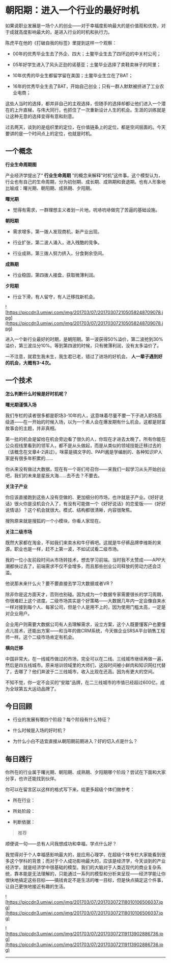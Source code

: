 # 朝阳期：进入一个行业的最好时机

如果说职业发展是一场个人的创业——对于幸福度影响最大的是价值观和优势，对于成就高度影响最大的，是进入行业的时机和执行力。

陈虎平在他的《打破自我的标签》里提到这样一个观察：

* 00年的优秀毕业生去了外企、四大；土鳖毕业生去了四环边的中关村公司；

* 05年好学生进入了风头正劲的诺基亚；土鳖毕业选择了卖鞋卖袜子的阿里；

* 10年优秀的毕业生都留学留在美国；土鳖毕业生立在了BAT；

* 16年的优秀毕业生去了BAT，开始自己创业；只有一群人默默被挤进了工业农业电商；

这些人当时的选择，都并非自己的主观选择，但随手的选择却都让他们进入一个潜在的上升直梯，与伟大同行，也抓住了一次重新设计人生的机会。生涯的训练就是让这种无意的选择变得有意和刻意。

过去两天，谈到的是组织里的定位，在价值链条上的定位，都是空间层面的。今天要讲的是一个时间点上的定位，也就是时机。

## 一个概念

 **行业生命周期图**

产业经济学提出了“ **行业生命周期** ”的概念来解释“时机”这件事。这个模型认为，行业也有自己的生命周期，分为初创期、成长期、成熟期和衰退期。也有人形象地比喻成：曙光期、朝阳期、成熟期、夕阳期。

 **曙光期**

* 觉得有需求，一群理想主义者划一片地，吭哧吭哧做完了苦逼的基础设施。

 **朝阳期**

* 需求增多，第一拨人发现商机，新产业出现。

* 行业扩张，第二波人涌入，进入残酷的竞争。

* 行业成熟，第三拨人努力挤入，分食剩余空间。

 **成熟期**

* 行业稳固，第四拨人接盘，获取微薄利润。

 **夕阳期**

* 行业下滑，有人留守，有人迁移找新机会。

![https://piccdn3.umiwi.com/img/201703/07/201703072105058248709078.jpg](https://piccdn3.umiwi.com/img/201703/07/201703072105058248709078.jpg)

进入一个新行业最好的时期，是朝阳期。第一波获得50%溢价，第二波抢到30%溢价，第三波瓜分10%。等到第四波的时候，只有微薄利润，没有太多溢价了。

一不注意，就君生我未生，我生君已老，错过了进场的好机会。 **人一辈子遇到好的机会，大概有3-4次。**

## 一个技术

 **怎么判断什么时候是好时机呢？**

 **曙光期谨慎入场**

我们专栏的读者很多都是职场3-10年的人，这意味着尽量不要一下子进入职场高级道——在一开始的时候入场，以为一个素人会在爆发期有什么机会。这都是财富故事会的主题，并非真相。

第一批的机会是留给在机会旁边看了很久的人，你现在才进去太晚了。所有你能在公众视线里看到的领军人，都不是从头做起，而是从类似的领域技能迁移过去的（该概念在文章4-2讲过）。咪蒙是搞文字的、PAPI酱是学编剧的、各种知识IP人家是有很多年积累的……

你从来没有做过大数据，现在有一个哥们号召你——来我们一起学习从头开始创业吧，我们的未来是星辰大海……去不去？不要去。

 **关注子产业**

你应该直接跑到这些人没有空做的、更加细分的市场，也许就是子产业。《好好说话》很火你是没机会介入了，有没有可能做一个《好好说话》的恋爱版——《好好说情话》？这个机会就很大。模式、结构都很清晰，内容很聚焦。

搜狗原来就是搜狐的一个小模块，你看人家现在。

 **关注二级市场**

既然大家都在淘金，不如我们来卖水和牛仔裤吧。这就是牛仔裤品牌李维斯的来源。职业也是一样，赶不上第一波，不如试试看二级市场。

我的一位小友前段时间从市场转技术，想去学习前端。当时我不太赞成——APP大潮都快过去了，前端需求不仅不会增多，而且那些创业公司释放的劳动力还会泛滥。

他说那未来什么火？要不要直接去学习大数据或者VR？

除非你是这方面天才，否则也别碰。因为成为一个数据专家需要很长的学习周期，你很难赶上这个进度。二级市场其实是个好策略——大数据几年内一定会像自来水一样对接到每个人、每家公司，但是个人是用不上的，因为使用门槛太高，一定是对企业用户。

企业用户则需要大数据公司有人去理解需求，设立方案，这个人既要懂客户也要懂点儿技术，还能出方案——和当年的做CRM系统，今天做企业SRSA平台销售工程师一样。这个二级市场肯定有机会。

 **横向迁移**

中国非常大，在一线城市做过的市场，完全可以在二线、三线城市继续再做一遍，然后是四五线城市。原来培训领域里的大师们，这段时间被小鲜肉和知识网红代替了，去哪了？他们奔波于二三线城市，收入比现在还高。因为有更大的空间。

不知不觉，你一定不会买的“安踏”品牌，在二三线城市的市值已经超过600亿，成为全球第五大运动品牌了。

## 今日回顾

* 行业的发展有哪四个阶段？每个阶段有什么特征？

* 什么时候是入场的好时机？

* 为什么小白不适宜直接从朝阳期前期进入？好的切入点是什么？

## 每日践行

你所在的行业属于曙光期、朝阳期、成熟期、夕阳期哪个阶段？尝试在下面和大家分享，也许还能找到伙伴。

你可以在留言区以这样的格式写下来，给更多超级个体们做参考：

* 所在行业：

* 所处阶段：

* 判断依据：

> 推荐

顺便说一句——总有人问我想成功和幸福，学点什么好？

我觉得对于个人幸福感影响最大的，是应用心理学，在超级个体专栏大家能看到很多这个学科的背景；而对于个人成功影响最大的，应该是经济学，今天谈到的产业经济学，就是经济学中很基础的模型。我们的大脑对于人类近现代的商业复杂系统，靠本能是无法理解的，只能通过一系列的模型和分析来呈现——经济学能让你很快地搞定这些目标——搞钱肯定不是生活的唯一目标，但是快点搞定这个件事，让自己更快地接近有趣的生活。

![https://piccdn3.umiwi.com/img/201703/07/201703072118010106506037.jpg](https://piccdn3.umiwi.com/img/201703/07/201703072118010106506037.jpg)

![https://piccdn3.umiwi.com/img/201703/07/201703072119113902886736.jpg](https://piccdn3.umiwi.com/img/201703/07/201703072119113902886736.jpg)

---
